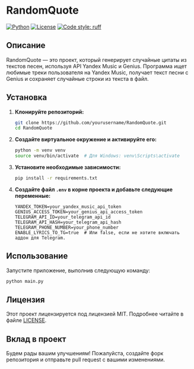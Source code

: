 # RandomQuote

[![Python](https://img.shields.io/badge/python-3.11%2B-blue?style=for-the-badge&logo=python)](https://www.python.org/)
[![License](https://img.shields.io/badge/license-MIT-green?style=for-the-badge)](LICENSE)
[![Code style: ruff](https://img.shields.io/badge/code%20style-ruff-000000?style=for-the-badge)](https://github.com/charliermarsh/ruff)

## Описание

RandomQuote — это проект, который генерирует случайные цитаты из текстов песен, используя API Yandex Music и Genius. Программа ищет любимые треки пользователя на Yandex Music, получает текст песни с Genius и сохраняет случайные строки из текста в файл.
## Установка

1. **Клонируйте репозиторий:**

      ```bash
   git clone https://github.com/yourusername/RandomQuote.git
   cd RandomQuote
   ```

2. **Создайте виртуальное окружение и активируйте его:**

   ```bash
   python -m venv venv
   source venv/bin/activate  # Для Windows: venv\Scripts\activate
   ```

3. **Установите необходимые зависимости:**

   ```bash
   pip install -r requirements.txt
   ```

4. **Создайте файл `.env` в корне проекта и добавьте следующие переменные:**

   ```env
   YANDEX_TOKEN=your_yandex_music_api_token
   GENIUS_ACCESS_TOKEN=your_genius_api_access_token
   TELEGRAM_API_ID=your_telegram_api_id
   TELEGRAM_API_HASH=your_telegram_api_hash
   TELEGRAM_PHONE_NUMBER=your_phone_number
   ENABLE_LYRICS_TO_TG=true  # Или false, если не хотите включать аддон для Telegram.
   ```

## Использование

Запустите приложение, выполнив следующую команду:

```bash
python main.py
```

## Лицензия

Этот проект лицензируется под лицензией MIT. Подробнее читайте в файле [LICENSE](LICENSE).

## Вклад в проект

Будем рады вашим улучшениям! Пожалуйста, создайте форк репозитория и отправьте pull request с вашими изменениями.



